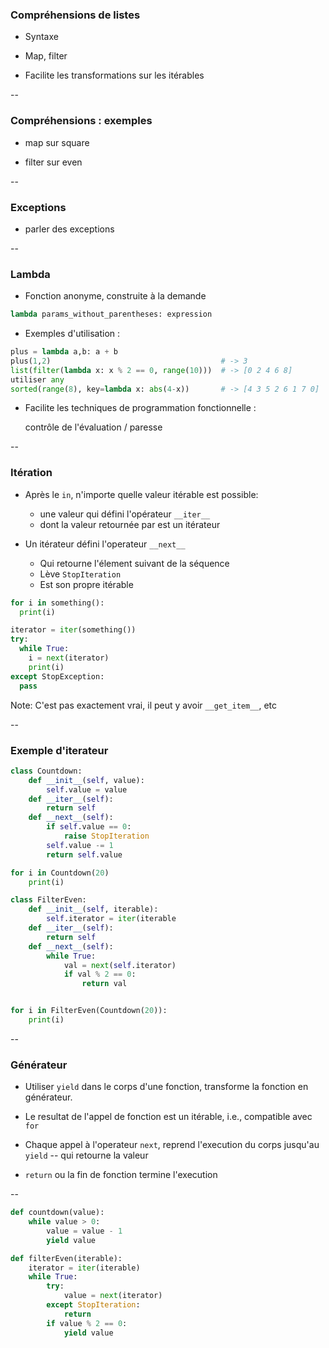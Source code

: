 ### Compréhensions de listes

- Syntaxe

- Map, filter

- Facilite les transformations sur les itérables

--

### Compréhensions : exemples

- map sur square

- filter sur even

--

### Exceptions

- parler des exceptions

--
### Lambda

- Fonction anonyme, construite à la demande

```python
lambda params_without_parentheses: expression
```

- Exemples d'utilisation :

```python
plus = lambda a,b: a + b
plus(1,2)                                      # -> 3
list(filter(lambda x: x % 2 == 0, range(10)))  # -> [0 2 4 6 8]
utiliser any
sorted(range(8), key=lambda x: abs(4-x))       # -> [4 3 5 2 6 1 7 0]
```

- Facilite les techniques de programmation fonctionnelle :

    contrôle de l'évaluation / paresse

--

### Itération

- Après le `in`, n'importe quelle valeur itérable est possible:
  - une valeur qui défini l'opérateur `__iter__`
  - dont la valeur retournée par est un itérateur

- Un itérateur défini l'operateur `__next__`
  - Qui retourne l'élement suivant de la séquence
  - Lève `StopIteration`
  - Est son propre itérable

<div class="half">

~~~python
for i in something():
  print(i)
~~~

</div>
<div class="half">

~~~python
iterator = iter(something())
try:
  while True:
    i = next(iterator)
    print(i)
except StopException:
  pass
~~~

</div>

Note:
C'est pas exactement vrai, il peut y avoir `__get_item__`, etc

--

### Exemple d'iterateur

<div class="half" style='width:46%;'>

~~~python
class Countdown:
    def __init__(self, value):
        self.value = value
    def __iter__(self):
        return self
    def __next__(self):
        if self.value == 0:
            raise StopIteration
        self.value -= 1
        return self.value

for i in Countdown(20)
    print(i)
~~~

</div>
<div class="half" style='width:53%;'>

~~~python
class FilterEven:
    def __init__(self, iterable):
        self.iterator = iter(iterable)
    def __iter__(self):
        return self
    def __next__(self):
        while True:
            val = next(self.iterator)
            if val % 2 == 0:
                return val


for i in FilterEven(Countdown(20)):
    print(i)
~~~

</div>


--

### Générateur

- Utiliser `yield` dans le corps d'une fonction, transforme la fonction en générateur.

- Le resultat de l'appel de fonction est un itérable, i.e., compatible avec `for`
- Chaque appel à l'operateur `next`, reprend l'execution du corps jusqu'au `yield` -- qui retourne la valeur
- `return` ou la fin de fonction termine l'execution

--

<div class="half">

~~~python
def countdown(value):
    while value > 0:
        value = value - 1
        yield value
~~~

</div>
<div class="half">

~~~python
def filterEven(iterable):
    iterator = iter(iterable)
    while True:
        try:
            value = next(iterator)
        except StopIteration:
            return
        if value % 2 == 0:
            yield value
~~~

</div>
